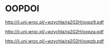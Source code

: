 # OOPDOI

http://ii.uni.wroc.pl/~wzychla/ra2G2H/oopz9.pdf

http://ii.uni.wroc.pl/~wzychla/ra2G2H/oopza.pdf

http://ii.uni.wroc.pl/~wzychla/ra2G2H/oopzb.pdf
